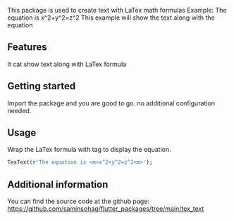 This package is used to create text with LaTex math formulas
Example: The equation is <m>x^2+y^2=z^2<m>
This example will show the text along with the equation

## Features

It cat show text along with LaTex formula

## Getting started

Import the package and you are good to go.
no additional configuration needed.

## Usage

Wrap the LaTex formula with <m> tag to display the equation.

```dart
TexText(r'The equation is <m>x^2+y^2=z^2<m>');
```

## Additional information

You can find the source code at the github page:
https://github.com/saminsohag/flutter_packages/tree/main/tex_text
